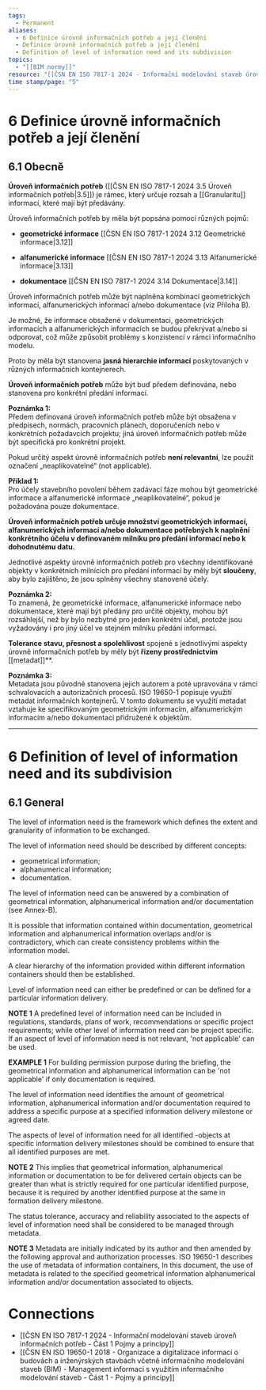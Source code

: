 ```yaml
---
tags:
  - Permanent
aliases:
  - 6 Definice úrovně informačních potřeb a její členění
  - Definice úrovně informačních potřeb a její členění
  - Definition of level of information need and its subdivision
topics:
  - "[[BIM normy]]"
resource: "[[ČSN EN ISO 7817-1 2024 - Informační modelování staveb úroveň informačních potřeb - Část 1 Pojmy a principy]]"
time stamp/page: "5"
---
```

# 6 Definice úrovně informačních potřeb a její členění
## 6.1 Obecně  

**Úroveň informačních potřeb** ([[ČSN EN ISO 7817-1 2024 3.5 Úroveň informačních potřeb|3.5]]) je rámec, který určuje rozsah a [[Granularitu]] informací, které mají být předávány.  

Úroveň informačních potřeb by měla být popsána pomocí různých pojmů:

- **geometrické informace** [[ČSN EN ISO 7817-1 2024 3.12 Geometrické informace|3.12]]

- **alfanumerické informace** [[ČSN EN ISO 7817-1 2024 3.13 Alfanumerické informace|3.13]]

- **dokumentace** [[ČSN EN ISO 7817-1 2024 3.14 Dokumentace|3.14]]

Úroveň informačních potřeb může být naplněna kombinací geometrických informací, alfanumerických informací a/nebo dokumentace (viz Příloha B).

Je možné, že informace obsažené v dokumentaci, geometrických informacích a alfanumerických informacích se budou překrývat a/nebo si odporovat, což může způsobit problémy s konzistencí v rámci informačního modelu.

Proto by měla být stanovena **jasná hierarchie informací** poskytovaných v různých informačních kontejnerech.

**Úroveň informačních potřeb** může být buď předem definována, nebo stanovena pro konkrétní předání informací.

**Poznámka 1:**  
Předem definovaná úroveň informačních potřeb může být obsažena v předpisech, normách, pracovních plánech, doporučeních nebo v konkrétních požadavcích projektu; jiná úroveň informačních potřeb může být specifická pro konkrétní projekt.

Pokud určitý aspekt úrovně informačních potřeb **není relevantní**, lze použít označení „neaplikovatelné“ (not applicable).

**Příklad 1:**  
Pro účely stavebního povolení během zadávací fáze mohou být geometrické informace a alfanumerické informace „neaplikovatelné“, pokud je požadována pouze dokumentace.

**Úroveň informačních potřeb určuje množství geometrických informací, alfanumerických informací a/nebo dokumentace potřebných k naplnění konkrétního účelu v definovaném milníku pro předání informací nebo k dohodnutému datu.**

Jednotlivé aspekty úrovně informačních potřeb pro všechny identifikované objekty v konkrétních milnících pro předání informací by měly být **sloučeny**, aby bylo zajištěno, že jsou splněny všechny stanovené účely.

**Poznámka 2:**  
To znamená, že geometrické informace, alfanumerické informace nebo dokumentace, které mají být předány pro určité objekty, mohou být rozsáhlejší, než by bylo nezbytné pro jeden konkrétní účel, protože jsou vyžadovány i pro jiný účel ve stejném milníku předání informací.

**Tolerance stavu, přesnost a spolehlivost** spojené s jednotlivými aspekty úrovně informačních potřeb by měly být **řízeny prostřednictvím** [[metadat]]**.

**Poznámka 3:**  
Metadata jsou původně stanovena jejich autorem a poté upravována v rámci schvalovacích a autorizačních procesů. ISO 19650-1 popisuje využití metadat informačních kontejnerů. V tomto dokumentu se využití metadat vztahuje ke specifikovaným geometrickým informacím, alfanumerickým informacím a/nebo dokumentaci přidružené k objektům.

---
# 6 Definition of level of information need and its subdivision
## 6.1 General
The level of information need is the framework which defines the extent and granularity of information to be exchanged. 

The level of information need should be described by different concepts:
- geometrical information;
- alphanumerical information;
- documentation.

The level of information need can be answered by a combination of geometrical information, alphanumerical information and/or documentation (see Annex-B).

It is possible that information contained within documentation, geometrical information and alphanumerical information overlaps and/or is contradictory, which can create consistency problems within the information model. 

A clear hierarchy of the information provided within different information containers should then be established.

Level of information need can either be predefined or can be defined for a particular information delivery.

**NOTE 1** 
A predefined level of information need can be included in regulations, standards, plans of work, recommendations or specific project requirements; while other level of information need can be project specific. If an aspect of level of information need is not relevant, 'not applicable' can be used.

**EXAMPLE 1** 
For building permission purpose during the briefing, the geometrical information and alphanumerical information can be 'not applicable' if only documentation is required.

The level of information need identifies the amount of geometrical information, alphanumerical information and/or documentation required to address a specific purpose at a specified information delivery milestone or agreed date.

The aspects of level of information need for all identified -objects at specific information delivery milestones should be combined to ensure that all identified purposes are met.

**NOTE 2** 
This implies that geometrical information, alphanumerical information or documentation to be for delivered certain objects can be greater than what is strictly required for one particular identified purpose, because it is required by another identified purpose at the same in formation delivery milestone.

The status tolerance, accuracy and reliability associated to the aspects of level of information need shall be considered to be managed through metadata.

**NOTE 3** 
Metadata are initially indicated by its author and then amended by the following approval and authorization processes. ISO 19650-1 describes the use of metadata of information containers, In this document, the use of metadata is related to the specified geometrical information alphanumerical information and/or documentation associated to objects.
# Connections

- [[ČSN EN ISO 7817-1 2024 - Informační modelování staveb úroveň informačních potřeb - Část 1 Pojmy a principy]]
- [[ČSN EN ISO 19650-1 2018 - Organizace a digitalizace informací o budovách a inženýrských stavbách včetně informačního modelování staveb (BIM) - Management informaci s využitím informačního modelování staveb - Část 1 - Pojmy a principy]]